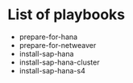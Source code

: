 
# List of playbooks

- prepare-for-hana
- prepare-for-netweaver
- install-sap-hana
- install-sap-hana-cluster
- install-sap-hana-s4
